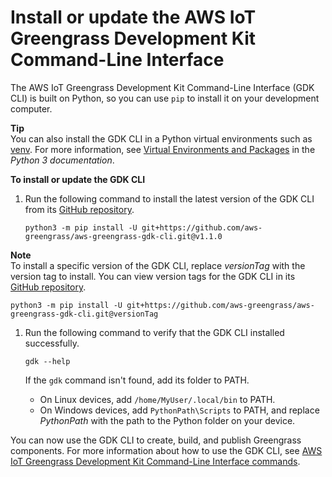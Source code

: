 # Install or update the AWS IoT Greengrass Development Kit Command\-Line Interface<a name="install-greengrass-development-kit-cli"></a>

The AWS IoT Greengrass Development Kit Command\-Line Interface \(GDK CLI\) is built on Python, so you can use `pip` to install it on your development computer\.

**Tip**  
You can also install the GDK CLI in a Python virtual environments such as [venv](https://docs.python.org/3/library/venv.html#module-venv)\. For more information, see [Virtual Environments and Packages](https://docs.python.org/3/tutorial/venv.html) in the *Python 3 documentation*\.

**To install or update the GDK CLI**

1. Run the following command to install the latest version of the GDK CLI from its [GitHub repository](https://github.com/aws-greengrass/aws-greengrass-gdk-cli)\.

   ```
   python3 -m pip install -U git+https://github.com/aws-greengrass/aws-greengrass-gdk-cli.git@v1.1.0
   ```
**Note**  
To install a specific version of the GDK CLI, replace *versionTag* with the version tag to install\. You can view version tags for the GDK CLI in its [GitHub repository](https://github.com/aws-greengrass/aws-greengrass-gdk-cli/tags)\.  

   ```
   python3 -m pip install -U git+https://github.com/aws-greengrass/aws-greengrass-gdk-cli.git@versionTag
   ```

1. Run the following command to verify that the GDK CLI installed successfully\.

   ```
   gdk --help
   ```

   If the `gdk` command isn't found, add its folder to PATH\.
   + On Linux devices, add `/home/MyUser/.local/bin` to PATH\.
   + On Windows devices, add `PythonPath\Scripts` to PATH, and replace *PythonPath* with the path to the Python folder on your device\.

You can now use the GDK CLI to create, build, and publish Greengrass components\. For more information about how to use the GDK CLI, see [AWS IoT Greengrass Development Kit Command\-Line Interface commands](greengrass-development-kit-cli-commands.md)\.